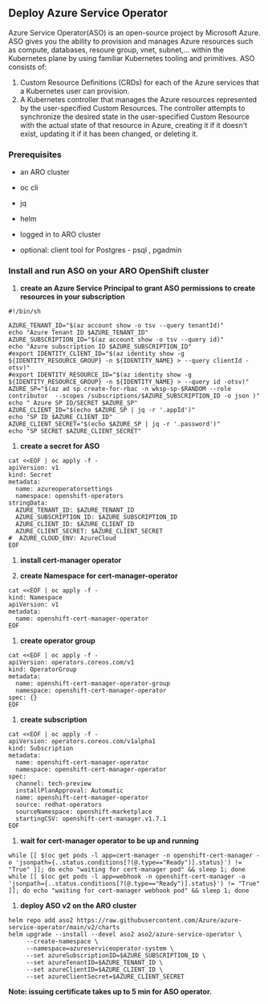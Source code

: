 ## Deploy Azure Service Operator
Azure Service Operator(ASO) is an open-source project by Microsoft Azure. ASO gives you the ability to provision and manages Azure resources such as compute, databases, resoure group, vnet, subnet,... within the Kubernetes plane by using familiar Kubernetes tooling and primitives. ASO consists of:
1. Custom Resource Definitions (CRDs) for each of the Azure services that a Kubernetes user can provision.
2. A Kubernetes controller that manages the Azure resources represented by the user-specified Custom Resources. The controller attempts to synchronize the desired state in the user-specified Custom Resource with the actual state of that resource in Azure, creating it if it doesn't exist, updating it if it has been changed, or deleting it.


### Prerequisites

* an ARO cluster

* oc cli

* jq

* helm

* logged in to ARO cluster

*  optional: client tool for Postgres - psql , pgadmin

###  Install and run ASO on your ARO OpenShift cluster


1. **create an Azure Service Principal to grant ASO permissions to create resources in your subscription**
```
#!/bin/sh

AZURE_TENANT_ID="$(az account show -o tsv --query tenantId)"
echo "Azure Tenant ID $AZURE_TENANT_ID"
AZURE_SUBSCRIPTION_ID="$(az account show -o tsv --query id)"
echo "Azure subscription ID $AZURE_SUBSCRIPTION_ID"
#export IDENTITY_CLIENT_ID="$(az identity show -g ${IDENTITY_RESOURCE_GROUP} -n ${IDENTITY_NAME} > --query clientId -otsv)"
#export IDENTITY_RESOURCE_ID="$(az identity show -g ${IDENTITY_RESOURCE_GROUP} -n ${IDENTITY_NAME} > --query id -otsv)"
AZURE_SP="$(az ad sp create-for-rbac -n wksp-sp-$RANDOM --role contributor  --scopes /subscriptions/$AZURE_SUBSCRIPTION_ID -o json )"
echo " Azure SP ID/SECRET $AZURE_SP"
AZURE_CLIENT_ID="$(echo $AZURE_SP | jq -r '.appId')"
echo "SP ID $AZURE_CLIENT_ID"
AZURE_CLIENT_SECRET="$(echo $AZURE_SP | jq -r '.password')"
echo "SP SECRET $AZURE_CLIENT_SECRET"
```

1.  **create a secret for ASO** 
```
cat <<EOF | oc apply -f - 
apiVersion: v1
kind: Secret
metadata:
  name: azureoperatorsettings
  namespace: openshift-operators
stringData:
  AZURE_TENANT_ID: $AZURE_TENANT_ID
  AZURE_SUBSCRIPTION_ID: $AZURE_SUBSCRIPTION_ID
  AZURE_CLIENT_ID: $AZURE_CLIENT_ID
  AZURE_CLIENT_SECRET: $AZURE_CLIENT_SECRET
#  AZURE_CLOUD_ENV: AzureCloud
EOF
```

1. **install cert-manager operator**

  1. **create Namespace for cert-manager-operator**
```
cat <<EOF | oc apply -f -
kind: Namespace
apiVersion: v1
metadata:
  name: openshift-cert-manager-operator
EOF
```

  1. **create operator group**
```
cat <<EOF | oc apply -f -
apiVersion: operators.coreos.com/v1
kind: OperatorGroup
metadata:
  name: openshift-cert-manager-operator-group
  namespace: openshift-cert-manager-operator
spec: {}  
EOF
```
   1. **create subscription**
```
cat <<EOF | oc apply -f -
apiVersion: operators.coreos.com/v1alpha1
kind: Subscription
metadata:
  name: openshift-cert-manager-operator
  namespace: openshift-cert-manager-operator
spec:
  channel: tech-preview
  installPlanApproval: Automatic
  name: openshift-cert-manager-operator
  source: redhat-operators
  sourceNamespace: openshift-marketplace
  startingCSV: openshift-cert-manager.v1.7.1
EOF
```

   1. **wait for cert-manager operator to be up and running**
```
while [[ $(oc get pods -l app=cert-manager -n openshift-cert-manager -o 'jsonpath={..status.conditions[?(@.type=="Ready")].status}') != "True" ]]; do echo "waiting for cert-manager pod" && sleep 1; done
while [[ $(oc get pods -l app=webhook -n openshift-cert-manager -o 'jsonpath={..status.conditions[?(@.type=="Ready")].status}') != "True" ]]; do echo "waiting for cert-manager webhook pod" && sleep 1; done
```

1. **deploy ASO **v2 on **the **ARO**** cluster****
```
helm repo add aso2 https://raw.githubusercontent.com/Azure/azure-service-operator/main/v2/charts
helm upgrade --install --devel aso2 aso2/azure-service-operator \
     --create-namespace \
     --namespace=azureserviceoperator-system \
     --set azureSubscriptionID=$AZURE_SUBSCRIPTION_ID \
     --set azureTenantID=$AZURE_TENANT_ID \
     --set azureClientID=$AZURE_CLIENT_ID \
     --set azureClientSecret=$AZURE_CLIENT_SECRET
```
**Note: issuing certificate takes up to 5 min for ASO operator.**
